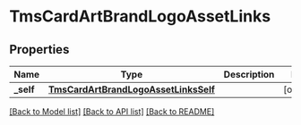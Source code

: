 # TmsCardArtBrandLogoAssetLinks

## Properties
Name | Type | Description | Notes
------------ | ------------- | ------------- | -------------
**_self** | [**TmsCardArtBrandLogoAssetLinksSelf**](TmsCardArtBrandLogoAssetLinksSelf.md) |  | [optional] 

[[Back to Model list]](../README.md#documentation-for-models) [[Back to API list]](../README.md#documentation-for-api-endpoints) [[Back to README]](../README.md)


